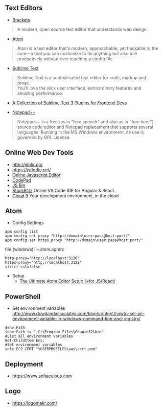 ## Text Editors
- [Brackets](http://brackets.io/)
> A modern, open source text editor that understands web design.
- [Atom](https://atom.io/)
> Atom is a text editor that's modern, approachable, yet hackable to the core—a tool you can customize to do anything but also use productively without ever touching a config file.
- [Sublime Text](https://www.sublimetext.com/)
> Sublime Text is a sophisticated text editor for code, markup and prose.   
You'll love the slick user interface, extraordinary features and amazing performance.

  - [A Collection of Sublime Text 3 Plugins for Frontend Devs](https://github.com/jfilter/Sublime-Text-Plugins-for-Frontend-Web-Development)


- [Notepad++](https://notepad-plus-plus.org/)
> Notepad++ is a free (as in "free speech" and also as in "free beer") source code editor and Notepad replacement that supports several languages. Running in the MS Windows environment, its use is governed by GPL License.


## Online Web Dev Tools
- http://plnkr.co/
- https://jsfiddle.net/
- [Online Javascript Editor](https://js.do/)
- [CodePad](https://codepad.remoteinterview.io/)
- [JS Bin](https://jsbin.com)
- [StackBlitz](https://stackblitz.com) Online VS Code IDE for Angular & React.  
- [Cloud 9](https://c9.io/) Your development environment, in the cloud


## Atom
- Config Settings
```
apm config list
apm config set proxy "http://domain\user:pass@host:port/"
apm config set https_proxy "http://domain\user:pass@host:port/"
```
file (windows): ~\.atom\.apmrc
```
http-proxy="http://localhost:3128"
https-proxy="http://localhost:3128"
strict-ssl=false
```

- Setup  
  * [The Ultimate Atom Editor Setup (+for JS/React)](https://medium.com/productivity-freak/my-atom-editor-setup-for-js-react-9726cd69ad20)


## PowerShell
- Set environment variables  
http://www.dowdandassociates.com/blog/content/howto-set-an-environment-variable-in-windows-command-line-and-registry/
```
$env:Path  
$env:Path += ";C:\Program Files\GnuWin32\bin"  
#List all environment variables
Get-ChildItem Env:  
#Set environment variables  
setx EC2_CERT "%USERPROFILE%\aws\cert.pem"
```


## Deployment
- https://www.softaculous.com


## Logo
- https://logomakr.com/

